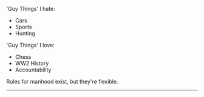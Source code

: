 'Guy Things' I hate:

- Cars
- Sports
- Hunting

'Guy Things' I love:

- Chess
- WW2 History 
- Accountability 

Rules for manhood exist, but they're flexible.

---
